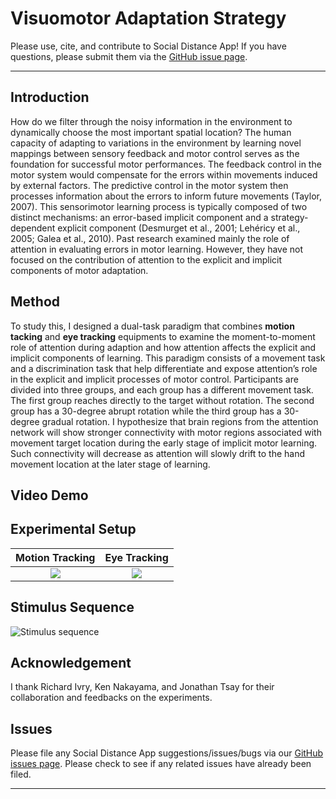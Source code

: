 


# Visuomotor Adaptation Strategy
Please use, cite, and contribute to Social Distance App! If you have questions, please submit them via the [GitHub issue page](https://github.com/jiayinghsu/visuomotor_adaptation_strategy/issues). 
***

## Introduction 
How do we filter through the noisy information in the environment to dynamically choose the most important spatial location? The human capacity of adapting to variations in the environment by learning novel mappings between sensory feedback and motor control serves as the foundation for successful motor performances. The feedback control in the motor system would compensate for the errors within movements induced by external factors. The predictive control in the motor system then processes information about the errors to inform future movements (Taylor, 2007). This sensorimotor learning process is typically composed of two distinct mechanisms: an error-based implicit component and a strategy-dependent explicit component (Desmurget et al., 2001; Lehéricy et al., 2005; Galea et al., 2010). Past research examined mainly the role of attention in evaluating errors in motor learning. However, they have not focused on the contribution of attention to the explicit and implicit components of motor adaptation. 

## Method
To study this, I designed a dual-task paradigm that combines **motion tacking** and **eye tracking** equipments to examine the moment-to-moment role of attention during adaption and how attention affects the explicit and implicit components of learning. This paradigm consists of a movement task and a discrimination task that help differentiate and expose attention’s role in the explicit and implicit processes of motor control. Participants are divided into three groups, and each group has a different movement task. The first group reaches directly to the target without rotation. The second group has a 30-degree abrupt rotation while the third group has a 30-degree gradual rotation. I hypothesize that brain regions from the attention network will show stronger connectivity with motor regions associated with movement target location during the early stage of implicit motor learning. Such connectivity will decrease as attention will slowly drift to the hand movement location at the later stage of learning.

## Video Demo

## Experimental Setup
Motion Tracking             |  Eye Tracking
:-------------------------:|:-------------------------:
![](https://github.com/jiayinghsu/visuomotor_adaptation_strategy/blob/main/experimental_setup.png)  |  ![](https://github.com/jiayinghsu/visuomotor_adaptation_strategy/blob/main/eye_tracker.jpeg)

## Stimulus Sequence
![Stimulus sequence](https://github.com/jiayinghsu/visuomotor_adaptation_strategy/blob/main/stimulus_sequence.png)

## Acknowledgement

I thank Richard Ivry, Ken Nakayama, and Jonathan Tsay for their collaboration and feedbacks on the experiments. 

## Issues 

Please file any Social Distance App suggestions/issues/bugs via our 
[GitHub issues page](https://github.com/jiayinghsu/visuomotor_adaptation_strategy/issues). Please check to see if any related 
issues have already been filed.

***
